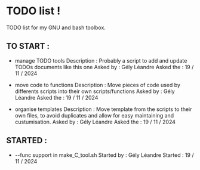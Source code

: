 
# TODO list !

TODO list for my GNU and bash toolbox.


## TO START :

- manage TODO tools 
	Description : 
		Probably a script to add and update TODOs documents like this one
	Asked by :
		Gély Léandre
	Asked the :
		19 / 11 / 2024

- move code to functions
	Description :
		Move pieces of code used by differents scripts into their own scripts/functions
	Asked by :
		Gély Léandre
	Asked the :
		19 / 11 / 2024

- organise templates
	Description :
		Move template from the scripts to their own files, to avoid duplicates and allow for easy maintaining and custumisation.
	Asked by :
		Gély Léandre
	Asked the :
		19 / 11 / 2024


## STARTED :

- --func support in make_C_tool.sh
	Started by :
		Gély Léandre
	Started :
		19 / 11 / 2024
